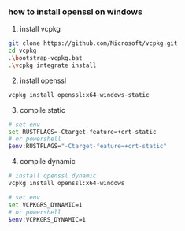 
### how to install openssl on windows

1. install vcpkg
```bash
git clone https://github.com/Microsoft/vcpkg.git
cd vcpkg
.\bootstrap-vcpkg.bat
.\vcpkg integrate install
```

2. install openssl
```bash
vcpkg install openssl:x64-windows-static
```

3. compile static 
```bash
# set env
set RUSTFLAGS=-Ctarget-feature=+crt-static
# or powershell
$env:RUSTFLAGS="-Ctarget-feature=+crt-static"
```

4. compile dynamic 
```bash
# install openssl dynamic
vcpkg install openssl:x64-windows

# set env
set VCPKGRS_DYNAMIC=1
# or powershell
$env:VCPKGRS_DYNAMIC=1
```